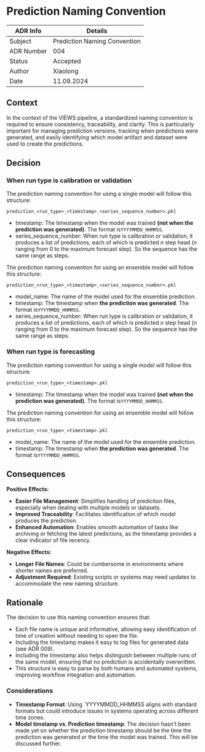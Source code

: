 # Prediction Naming Convention


| ADR Info            | Details                      |
|---------------------|------------------------------|
| Subject             | Prediction Naming Convention |
| ADR Number          | 004                          |
| Status              | Accepted                     |
| Author              | Xiaolong                     |
| Date                | 11.09.2024                   |

## Context
In the context of the VIEWS pipeline, a standardized naming convention is required to ensure consistency, traceability, and clarity. 
This is particularly important for managing prediction versions, tracking when predictions were generated, and easily identifying which model artifact and dataset were used to create the predictions.


## Decision
### When run type is calibration or validation
The prediction naming convention for using a single model will follow this structure:
```
prediction_<run_type>_<timestamp>_<series_sequence_number>.pkl
```
- timestamp: The timestamp when the model was trained **(not when the prediction was generated)**. The format is`YYYYMMDD_HHMMSS`.
- series_sequence_number: When run type is calibration or validation, it produces a list of predictions, each of which is predicted _n_ step head (_n_ ranging from 0 to the maximum forecast step). So the sequence has the same range as steps.

The prediction naming convention for using an ensemble model will follow this structure:
```
prediction_<run_type>_<timestamp>_<series_sequence_number>.pkl
```
- model_name: The name of the model used for the ensemble prediction.
- timestamp: The timestamp when **the prediction was generated**. The format is`YYYYMMDD_HHMMSS`.
- series_sequence_number: When run type is calibration or validation, it produces a list of predictions, each of which is predicted _n_ step head (_n_ ranging from 0 to the maximum forecast step). So the sequence has the same range as steps.

### When run type is forecasting
The prediction naming convention for using a single model will follow this structure:
```
prediction_<run_type>_<timestamp>.pkl
```
- timestamp: The timestamp when the model was trained **(not when the prediction was generated)**. The format is`YYYYMMDD_HHMMSS`.

The prediction naming convention for using an ensemble model will follow this structure:
```
prediction_<run_type>_<timestamp>.pkl
```
- model_name: The name of the model used for the ensemble prediction.
- timestamp: The timestamp when **the prediction was generated**. The format is`YYYYMMDD_HHMMSS`.


## Consequences
**Positive Effects:**

- **Easier File Management**: Simplifies handling of prediction files, especially when dealing with multiple models or datasets.
- **Improved Traceability**: Facilitates identification of which model produces the prediction.
- **Enhanced Automation**: Enables smooth automation of tasks like archiving or fetching the latest predictions, as the timestamp provides a clear indicator of file recency.


**Negative Effects:**
- **Longer File Names**: Could be cumbersome in environments where shorter names are preferred.
- **Adjustment Required**: Existing scripts or systems may need updates to accommodate the new naming structure.

## Rationale
The decision to use this naming convention ensures that:

- Each file name is unique and informative, allowing easy identification of time of creation without needing to open the file.
- Including the timestamp makes it easy to log files for generated data (see ADR 009).
- Including the timestamp also helps distinguish between multiple runs of the same model, ensuring that no prediction is accidentally overwritten.
- This structure is easy to parse by both humans and automated systems, improving workflow integration and automation.

### Considerations
- **Timestamp Format**: Using `YYYYMMDD_HHMMSS aligns with standard formats but could introduce issues in systems operating across different time zones.
- **Model timstamp vs. Prediction timestamp**: The decision hasn't been made yet on whether the prediction timestamp should be the time the prediction was generated or the time the model was trained. This will be discussed further.
